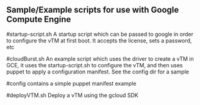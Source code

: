 ## Sample/Example scripts for use with Google Compute Engine

#startup-script.sh
A startup script which can be passed to google in order to configure
the vTM at first boot. It accepts the license, sets a password, etc

#cloudBurst.sh
An example script which uses the driver to create a vTM in GCE, it
uses the startup-script.sh to configure the vTM, and then uses
puppet to apply a configuration manifest. See the config dir for a
sample

#config
contains a simple puppet manifest example

#deployVTM.sh
Deploy a vTM using the gcloud SDK

